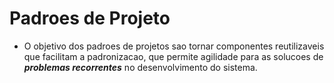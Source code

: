 # Padroes de Projeto
- O objetivo dos padroes de projetos sao tornar componentes reutilizaveis que facilitam a padronizacao, que permite agilidade para as solucoes de ***problemas recorrentes*** no desenvolvimento do sistema.
